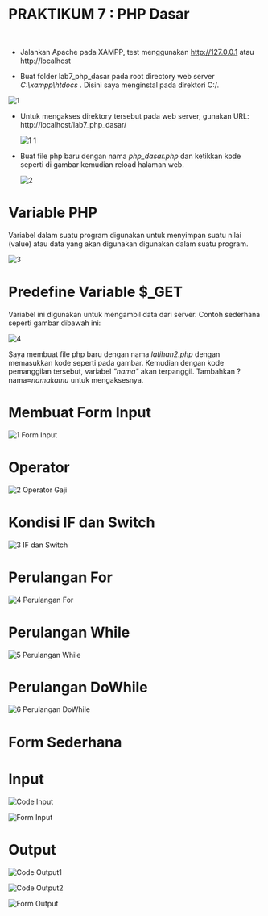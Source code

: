 # **PRAKTIKUM 7 : PHP Dasar**<br/>
</br>

+ Jalankan Apache pada XAMPP, test menggunakan http://127.0.0.1 atau http://localhost

+ Buat folder lab7_php_dasar pada root directory web server  <i>C:\xampp\htdocs</i> . Disini saya menginstal pada direktori C:/.
  
 ![1](https://user-images.githubusercontent.com/56438848/117562744-891a8b80-b0cb-11eb-8a55-4fb6a5573e90.JPG)
  
+ Untuk mengakses direktory tersebut pada web server, gunakan URL: http://localhost/lab7_php_dasar/ 

  ![1 1](https://user-images.githubusercontent.com/56438848/117562780-ced75400-b0cb-11eb-890b-27a24b666aa6.JPG)

+ Buat file php baru dengan nama <i>php_dasar.php</i> dan ketikkan kode seperti di gambar kemudian reload halaman web.

  ![2](https://user-images.githubusercontent.com/56438848/117562748-8b7ce580-b0cb-11eb-94ca-dd69d6f073e8.JPG)
  
# **Variable PHP**
  Variabel dalam suatu program digunakan untuk menyimpan suatu nilai (value) atau data yang akan digunakan digunakan dalam suatu program. 

  ![3](https://user-images.githubusercontent.com/56438848/117562753-8e77d600-b0cb-11eb-9829-c6a815961910.JPG)
  
# **Predefine Variable <b>$_GET</b>**
  Variabel ini digunakan untuk mengambil data dari server. Contoh sederhana seperti gambar dibawah ini:
  
  ![4](https://user-images.githubusercontent.com/56438848/117562751-8d46a900-b0cb-11eb-9fef-8289d3e5ba8e.JPG)

  Saya membuat file php baru dengan nama <i>latihan2.php</i> dengan memasukkan kode seperti pada gambar. Kemudian dengan kode pemanggilan tersebut, variabel <i>"nama"</i> akan terpanggil. Tambahkan ?nama=<i>namakamu</i> untuk mengaksesnya.

# **Membuat Form Input</b>**
  ![1 Form Input](https://user-images.githubusercontent.com/56438848/117563769-5031e500-b0d2-11eb-8964-50d114546f20.JPG)


# **Operator</b>**
  ![2 Operator Gaji](https://user-images.githubusercontent.com/56438848/117563770-50ca7b80-b0d2-11eb-838c-bb6f7fcaedbf.JPG)


# **Kondisi IF dan Switch</b>**
  ![3 IF dan Switch](https://user-images.githubusercontent.com/56438848/117563771-51631200-b0d2-11eb-97df-1e5afb664075.JPG)


# **Perulangan For</b>**
  ![4 Perulangan For](https://user-images.githubusercontent.com/56438848/117563773-51fba880-b0d2-11eb-86b9-cb10ee0b0e05.JPG)


# **Perulangan While</b>**
  ![5 Perulangan While](https://user-images.githubusercontent.com/56438848/117563774-532cd580-b0d2-11eb-821a-5bf4c49e6cd0.JPG)


# **Perulangan DoWhile</b>**
  ![6 Perulangan DoWhile](https://user-images.githubusercontent.com/56438848/117563767-4e682180-b0d2-11eb-9c18-5946d364a0b9.JPG)

# **Form Sederhana**<br/>

# **Input**

![Code Input](https://user-images.githubusercontent.com/56438848/117849174-3d740780-b2ae-11eb-9753-91ceb46d885f.JPG)

![Form Input](https://user-images.githubusercontent.com/56438848/117848626-aad36880-b2ad-11eb-8af4-049a786c419e.JPG)



# **Output**

![Code Output1](https://user-images.githubusercontent.com/56438848/117849190-41078e80-b2ae-11eb-82b3-d7d35c2793cc.JPG)

![Code Output2](https://user-images.githubusercontent.com/56438848/117849196-4238bb80-b2ae-11eb-9c28-3693bb8bc8ea.JPG)

![Form Output](https://user-images.githubusercontent.com/56438848/117848617-a909a500-b2ad-11eb-916f-31be2e7d23d1.JPG)



